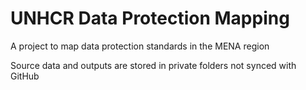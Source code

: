 # UNHCR Data Protection Mapping
A project to map data protection standards in the MENA region

Source data and outputs are stored in private folders not synced with GitHub